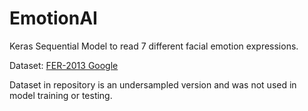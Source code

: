 # EmotionAI
Keras Sequential Model to read 7 different facial emotion expressions.

Dataset: [FER-2013 Google](https://www.kaggle.com/datasets/msambare/fer2013/data)

Dataset in repository is an undersampled version and was not used in model training or testing.


